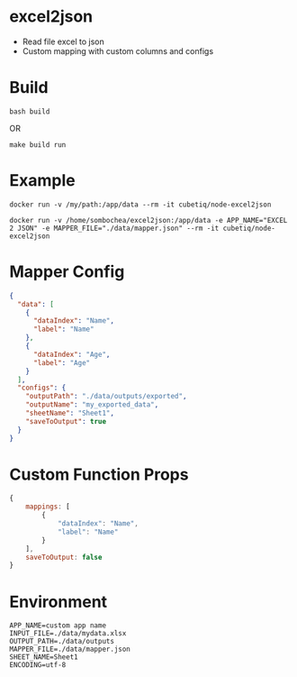 # excel2json

- Read file excel to json
- Custom mapping with custom columns and configs

# Build

```shell
bash build
```

OR

```shell
make build run
```

# Example

```shell
docker run -v /my/path:/app/data --rm -it cubetiq/node-excel2json
```

```shell
docker run -v /home/sombochea/excel2json:/app/data -e APP_NAME="EXCEL 2 JSON" -e MAPPER_FILE="./data/mapper.json" --rm -it cubetiq/node-excel2json
```

# Mapper Config

```json
{
  "data": [
    {
      "dataIndex": "Name",
      "label": "Name"
    },
    {
      "dataIndex": "Age",
      "label": "Age"
    }
  ],
  "configs": {
    "outputPath": "./data/outputs/exported",
    "outputName": "my_exported_data",
    "sheetName": "Sheet1",
    "saveToOutput": true
  }
}
```

# Custom Function Props
```javascript
{
    mappings: [
        {
            "dataIndex": "Name",
            "label": "Name"
        }
    ],
    saveToOutput: false
}
```

# Environment

```env
APP_NAME=custom app name
INPUT_FILE=./data/mydata.xlsx
OUTPUT_PATH=./data/outputs
MAPPER_FILE=./data/mapper.json
SHEET_NAME=Sheet1
ENCODING=utf-8
```
